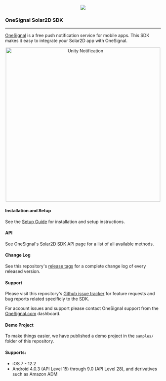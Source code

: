 <p align="center">
  <img src="https://media.onesignal.com/cms/Website%20Layout/logo-red.svg"/>
</p>

### OneSignal Solar2D SDK
---

[OneSignal](https://onesignal.com/) is a free push notification service for mobile apps. This SDK makes it easy to integrate your Solar2D app with OneSignal.

<p align="center"><img src="https://app.onesignal.com/images/android_and_ios_notification_image.gif" width="500" alt="Unity Notification"></p>

#### Installation and Setup
See the [Setup Guide](https://documentation.onesignal.com/docs/solar2d-sdk-setup) for installation and setup instructions.

#### API
See OneSignal's [Solar2D SDK API](https://documentation.onesignal.com/docs/solar2d-sdk-setup) page for a list of all available methods.

#### Change Log
See this repository's [release tags](https://github.com/OneSignal/OneSignal-Solar2D-SDK/releases) for a complete change log of every released version.

#### Support
Please visit this repository's [Github issue tracker](https://github.com/OneSignal/OneSignal-Solar2D-SDK/issues) for feature requests and bug reports related specificly to the SDK.

For account issues and support please contact OneSignal support from the [OneSignal.com](https://onesignal.com) dashboard.

#### Demo Project
To make things easier, we have published a demo project in the `samples/` folder of this repository.

#### Supports:
* iOS 7 - 12.2
* Android 4.0.3 (API Level 15) through 9.0 (API Level 28), and derivatives such as Amazon ADM
